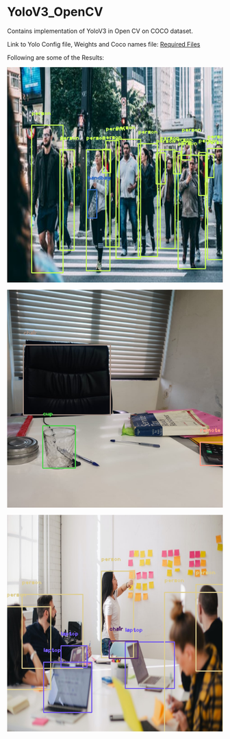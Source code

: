# YoloV3_OpenCV
Contains implementation of YoloV3 in Open CV on COCO dataset.

Link to Yolo Config file, Weights and Coco names file:
[Required Files](https://drive.google.com/drive/folders/1BgJxW4UGPC0ypJ-fDUz6UnXZInimD9HD?usp=sharing)

Following are some of the Results:

![alt text](https://github.com/mohit138/YoloV3_OpenCV/blob/master/Output/1.PNG?raw=true)

![alt text](https://github.com/mohit138/YoloV3_OpenCV/blob/master/Output/2.PNG?raw=true)

![alt text](https://github.com/mohit138/YoloV3_OpenCV/blob/master/Output/3.PNG?raw=true)

